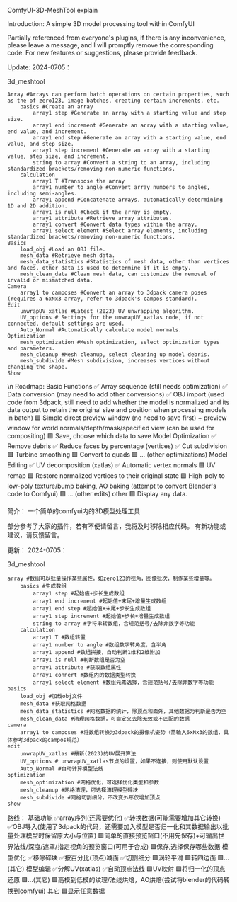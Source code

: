 ComfyUI-3D-MeshTool explain

Introduction:
A simple 3D model processing tool within ComfyUI

Partially referenced from everyone's plugins, if there is any inconvenience, please leave a message, and I will promptly remove the corresponding code.
For new features or suggestions, please provide feedback.

Update:
2024-0705：

 3d_meshtool

















 
    Array #Arrays can perform batch operations on certain properties, such as the of zero123, image batches, creating certain increments, etc.
        basics #Create an array
            array1 step #Generate an array with a starting value and step size.
            array1 end increment #Generate an array with a starting value, end value, and increment.
            array1 end step #Generate an array with a starting value, end value, and step size.
            array1 step increment #Generate an array with a starting value, step size, and increment.
            string to array #Convert a string to an array, including standardized brackets/removing non-numeric functions.
        calculation
            array1 T #Transpose the array
            array1 number to angle #Convert array numbers to angles, including semi-angles.
            array1 append #Concatenate arrays, automatically determining 1D and 2D addition.
            array1 is null #Check if the array is empty.
            array1 attribute #Retrieve array attributes.
            array1 convert #Convert data types within the array.
            array1 select element #Select array elements, including standardized brackets/removing non-numeric functions.
    Basics
        load_obj #Load an OBJ file.
        mesh_data #Retrieve mesh data.
        mesh_data_statistics #Statistics of mesh data, other than vertices and faces, other data is used to determine if it is empty.
        mesh_clean_data #Clean mesh data, can customize the removal of invalid or mismatched data.
    Camera
        array1 to camposes #Convert an array to 3dpack camera poses (requires a 6xNx3 array, refer to 3dpack's campos standard).
    Edit
        unwrapUV_xatlas #Latest (2023) UV unwrapping algorithm.
        UV_options # Settings for the unwrapUV_xatlas node, if not connected, default settings are used.
        Auto_Normal #Automatically calculate model normals.
    Optimization
        mesh_optimization #Mesh optimization, select optimization types and parameters.
        mesh_cleanup #Mesh cleanup, select cleaning up model debris.
        mesh_subdivide #Mesh subdivision, increases vertices without changing the shape.
    Show
\n
Roadmap:
Basic Functions
✅ Array sequence (still needs optimization)
✅ Data conversion (may need to add other conversions)
✅ OBJ import (used code from 3dpack, still need to add whether the model is normalized and its data output to retain the original size and position when processing models in batch)
🟩 Simple direct preview window (no need to save first) + preview window for world normals/depth/mask/specified view (can be used for compositing)
🟩 Save, choose which data to save
Model Optimization
✅ Remove debris
✅ Reduce faces by percentage (vertices)
✅ Cut subdivision
🟩 Turbine smoothing
🟩 Convert to quads
🟩 ... (other optimizations)
Model Editing
✅ UV decomposition (xatlas)
✅ Automatic vertex normals
🟩 UV remap
🟩 Restore normalized vertices to their original state
🟩 High-poly to low-poly texture/bump baking, AO baking (attempt to convert Blender's code to Comfyui)
🟩 ... (other edits)
other
🟩 Display any data.


简介：
一个简单的comfyui内的3D模型处理工具

部分参考了大家的插件，若有不便请留言，我将及时移除相应代码。
有新功能或建议，请反馈留言。

更新：
2024-0705：




3d_meshtool




    array #数组可以批量操作某些属性，如zero123的视角，图像批次，制作某些增量等。
        basics #生成数组
            array1 step #起始值+步长生成数组
            array1 end increment #起始值+末尾+增量生成数组
            array1 end step #起始值+末尾+步长生成数组
            array1 step increment #起始值+步长+增量生成数组
            string to array #字符串转数组，含规范括号/去除非数字等功能
        calculation
            array1 T #数组转置
            array1 number to angle #数组数字转角度，含半角
            array1 append #数组拼接，自动判断1维和2维附加
            array1 is null #判断数组是否为空
            array1 attribute #获取数组属性
            array1 connert #数组内的数据类型转换
            array1 select element #数组元素选择，含规范括号/去除非数字等功能
    basics
        load_obj #加载obj文件
        mesh_data #获取网格数据
        mesh_data_statistics #网格数据的统计，除顶点和面外，其他数据为判断是否为空
        mesh_clean_data #清理网格数据，可自定义去除无效或不匹配的数据
    camera
        array1 to camposes #将数组转换为3dpack的摄像机姿势（需输入6xNx3的数组，具体参考3dpack的campos规范）
    edit
        unwrapUV_xatlas #最新(2023)的UV展开算法
        UV_options # unwrapUV_xatlas节点的设置，如果不连接，则使用默认设置
        Auto_Normal #自动计算模型法线
    optimization
        mesh_optimization #网格优化，可选择优化类型和参数
        mesh_cleanup #网格清理，可选择清理模型碎块
        mesh_subdivide #网格切割细分，不改变外形仅增加顶点
    show

路线：
基础功能
✅array序列(还需要优化)
✅转换数据(可能需要增加其它转换)
✅OBJ导入(使用了3dpack的代码，还需要加入模型是否归一化和其数据输出以批量处理模型时保留原大小与位置)
🟩简单的直接预览窗口(不用先保存)+可输出世界法线/深度/遮罩/指定视角的预览窗口(可用于合成)
🟩保存,选择保存哪些数据
模型优化
✅移除碎块
✅按百分比(顶点)减面
✅切割细分
🟩涡轮平滑
🟩转四边面
🟩...(其它)
模型编辑
✅分解UV(xatlas)
✅自动顶点法线
🟩UV映射
🟩将归一化的顶点还原
🟩...(其它)
🟩高模到低模的纹理/法线烘焙，AO烘焙(尝试将blender的代码转换到comfyui)
其它
🟩显示任意数据
